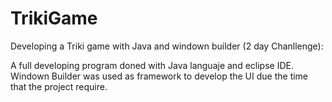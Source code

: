 # TrikiGame
Developing a Triki game with Java and windown builder (2 day Chanllenge):

A full developing program doned with Java languaje and eclipse IDE. Windown Builder was used as framework to develop the UI due the time that the project require.
